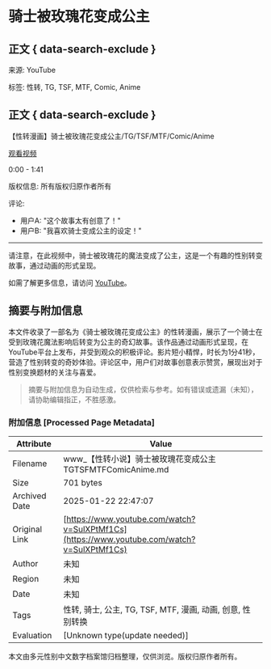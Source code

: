 # 骑士被玫瑰花变成公主

## 正文 { data-search-exclude }


来源: YouTube

标签: 性转, TG, TSF, MTF, Comic, Anime

## 正文 { data-search-exclude }

【性转漫画】骑士被玫瑰花变成公主/TG/TSF/MTF/Comic/Anime

[观看视频](https://www.youtube.com/watch?v=xxxxxx)

0:00 - 1:41

版权信息: 所有版权归原作者所有

评论: 
- 用户A: "这个故事太有创意了！"
- 用户B: "我喜欢骑士变成公主的设定！"

---

请注意，在此视频中，骑士被玫瑰花的魔法变成了公主，这是一个有趣的性别转变故事，通过动画的形式呈现。

如需了解更多信息，请访问 [YouTube](https://www.youtube.com)。
<!-- tcd_original_link https://www.youtube.com/watch?v=SulXPtMf1Cs -->


## 摘要与附加信息

<!-- tcd_abstract -->
本文件收录了一部名为《骑士被玫瑰花变成公主》的性转漫画，展示了一个骑士在受到玫瑰花魔法影响后转变为公主的奇幻故事。该作品通过动画形式呈现，在YouTube平台上发布，并受到观众的积极评论。影片短小精悍，时长为1分41秒，营造了性别转变的奇妙体验。评论区中，用户们对故事创意表示赞赏，展现出对于性别变换题材的关注与喜爱。
<!-- tcd_abstract_end -->

> 摘要与附加信息为自动生成，仅供检索与参考。如有错误或遗漏（未知），请协助编辑指正，不胜感激。

### 附加信息 [Processed Page Metadata]

| Attribute       | Value                                  |
|-----------------|----------------------------------------|
| Filename        | www_【性转小说】骑士被玫瑰花变成公主TGTSFMTFComicAnime.md                             |
| Size            | 701 bytes                           |
| Archived Date   | 2025-01-22 22:47:07                             |
| Original Link   | [https://www.youtube.com/watch?v=SulXPtMf1Cs](https://www.youtube.com/watch?v=SulXPtMf1Cs)                       |
| Author          | 未知                               |
| Region          | 未知                               |
| Date            | 未知                                 |
| Tags            | 性转, 骑士, 公主, TG, TSF, MTF, 漫画, 动画, 创意, 性别转换                                 |
| Evaluation            | [Unknown type(update needed)]                                 |
<!-- tcd_table_end -->

本文由多元性别中文数字档案馆归档整理，仅供浏览。版权归原作者所有。
